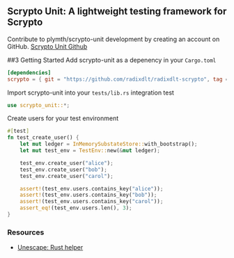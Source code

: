 ## Scrypto Unit: A lightweight testing framework for Scrypto
Contribute to plymth/scrypto-unit development by creating an account on GitHub.
[Scrypto Unit Github](https://github.com/plymth/scrypto-unit)

##3 Getting Started
Add scrypto-unit as a depenency in your `Cargo.toml`
```toml
[dependencies]
scrypto = { git = "https://github.com/radixdlt/radixdlt-scrypto", tag = "v0.3.0" }
```
Import scrypto-unit into your `tests/lib.rs` integration test
```rust
use scrypto_unit::*;
```
Create users for your test environment
```rust
#[test]
fn test_create_user() {
    let mut ledger = InMemorySubstateStore::with_bootstrap();
    let mut test_env = TestEnv::new(&mut ledger);

    test_env.create_user("alice");
    test_env.create_user("bob");
    test_env.create_user("carol");

    assert!(test_env.users.contains_key("alice"));
    assert!(test_env.users.contains_key("bob"));
    assert!(test_env.users.contains_key("carol"));
    assert_eq!(test_env.users.len(), 3);
}
```

### Resources
- [Unescape: Rust helper](https://lib.rs/install/unescape)